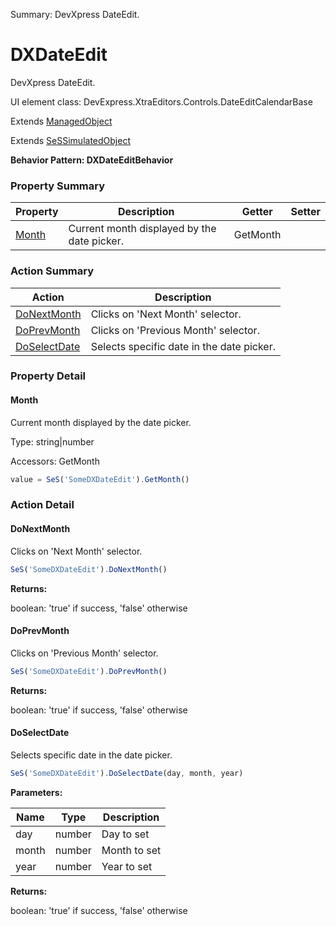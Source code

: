 Summary: DevXpress DateEdit.

# DXDateEdit

DevXpress DateEdit.
 
UI element class: DevExpress.XtraEditors.Controls.DateEditCalendarBase

Extends [ManagedObject](ManagedObject.md)

Extends [SeSSimulatedObject](SeSSimulatedObject.md)





**Behavior Pattern: DXDateEditBehavior**


<!-- ============================== property summary ========================== -->



### Property Summary
| **Property** | **Description** | **Getter** | **Setter** |
| ------------ | --------------- | ---------- | ---------- |
| [Month](#month) | Current month displayed by the date picker. | GetMonth |  |



<!-- ============================== action summary ========================== -->



### Action Summary
|  **Action** | **Description** | 
| ----------- | --------------- |
|  [DoNextMonth](#donextmonth) | Clicks on 'Next Month' selector. |
|  [DoPrevMonth](#doprevmonth) | Clicks on 'Previous Month' selector. |
|  [DoSelectDate](#doselectdate) | Selects specific date in the date picker. |



<!-- ============================== property detail ========================== -->

### Property Detail

<a name="Month"></a>
#### Month

Current month displayed by the date picker.



Type: string|number


Accessors: GetMonth

```javascript
value = SeS('SomeDXDateEdit').GetMonth()
```




<!-- ============================== action detail ========================== -->

### Action Detail

<a name="DoNextMonth"></a>    
#### DoNextMonth

Clicks on 'Next Month' selector.

```javascript
SeS('SomeDXDateEdit').DoNextMonth()
```




**Returns:**

boolean: 'true' if success, 'false' otherwise



<a name="see.also.dxdateedit.donextmonth"></a>

<a name="DoPrevMonth"></a>    
#### DoPrevMonth

Clicks on 'Previous Month' selector.

```javascript
SeS('SomeDXDateEdit').DoPrevMonth()
```




**Returns:**

boolean: 'true' if success, 'false' otherwise



<a name="see.also.dxdateedit.doprevmonth"></a>

<a name="DoSelectDate"></a>    
#### DoSelectDate

Selects specific date in the date picker.

```javascript
SeS('SomeDXDateEdit').DoSelectDate(day, month, year)
```


**Parameters:**

|  **Name** | **Type** | **Description** |
| ---------- | -------- | --------------- |
| day | number |  Day to set |
| month | number |  Month to set |
| year | number |  Year to set |




**Returns:**

boolean: 'true' if success, 'false' otherwise



<a name="see.also.dxdateedit.doselectdate"></a>

  

